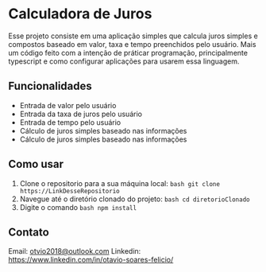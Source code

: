 # Calculadora de Juros

Esse projeto consiste em uma aplicação simples que calcula juros simples e compostos baseado em valor, taxa e tempo preenchidos pelo usuário. Mais um código feito com a intenção de práticar programação, principalmente typescript e como configurar aplicações para usarem essa linguagem.

## Funcionalidades

- Entrada de valor pelo usuário
- Entrada da taxa de juros pelo usuário
- Entrada de tempo pelo usuário
- Cálculo de juros simples baseado nas informações
- Cálculo de juros simples baseado nas informações

## Como usar

1. Clone o repositorio para a sua máquina local: ```bash git clone https://LinkDesseRepositorio```
2. Navegue até o diretório clonado do projeto: ```bash cd diretorioClonado```
3. Digite o comando ```bash npm install```

## Contato

Email: otvio2018@outlook.com
Linkedin: https://www.linkedin.com/in/otavio-soares-felicio/
